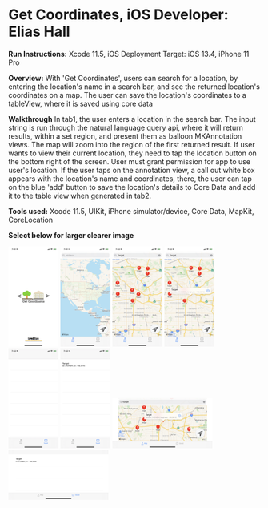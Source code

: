 # Get Coordinates, iOS Developer: Elias Hall

**Run Instructions:** Xcode 11.5, iOS Deployment Target: iOS 13.4, iPhone 11 Pro

**Overview:** With 'Get Coordinates', users can search for a location, by entering the location's name in a search bar, and see the returned location's coordinates on a map. The user can save the location's coordinates to a tableView, where it is saved using core data

**Walkthrough**
In tab1, the user enters a location in the search bar. The input string is run through the natural language query api, where it will return results, within a set region, and present them as balloon MKAnnotation views. The map will zoom into the region of the first returned result. If user wants to view their current location, they need to tap the location button on the bottom right of the screen. User must grant permission for app to use user's location. If the user taps on the annotation view, a call out white box appears with the location's name and coordinates, there, the user can tap on the blue 'add' button to save the location's details to Core Data and add it to the table view when generated in tab2.

**Tools used:** Xcode 11.5, UIKit, iPhone simulator/device, Core Data, MapKit, CoreLocation

**Select below for larger clearer image**
<p float="left">
<img src = "Images/ScreenShot1.PNG" width="100" height="200">
<img src = "Images/ScreenShot2.PNG" width="100" height="200">
<img src = "Images/ScreenShot3.PNG" width="100" height="200">
<img src = "Images/ScreenShot4.PNG" width="100" height="200">
<img src = "Images/ScreenShot5.PNG" width="100" height="200">
<img src = "Images/ScreenShot6.PNG" width="100" height="200">
<img src = "Images/ScreenShot7.PNG" width="200" height="100">
<img src = "Images/ScreenShot8.PNG" width="200" height="100">
</p>
